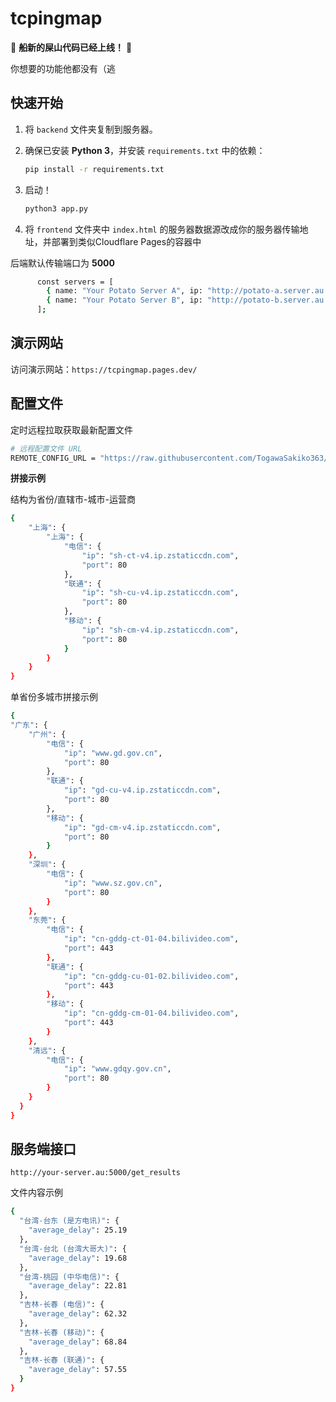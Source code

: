 # tcpingmap

🎉 **船新的屎山代码已经上线！** 🎉

你想要的功能他都没有（逃

## 快速开始

1. 将 `backend` 文件夹复制到服务器。
2. 确保已安装 **Python 3**，并安装 `requirements.txt` 中的依赖：
   
   ```bash
   pip install -r requirements.txt
3. 启动！
   ```bash
   python3 app.py

4. 将 `frontend` 文件夹中 `index.html` 的服务器数据源改成你的服务器传输地址，并部署到类似Cloudflare Pages的容器中

后端默认传输端口为 **5000**

```bash
      const servers = [
        { name: "Your Potato Server A", ip: "http://potato-a.server.au:5000" },
        { name: "Your Potato Server B", ip: "http://potato-b.server.au:5000" }
      ];
```

## 演示网站
访问演示网站：`https://tcpingmap.pages.dev/`

## 配置文件

定时远程拉取获取最新配置文件

   ```bash
# 远程配置文件 URL
REMOTE_CONFIG_URL = "https://raw.githubusercontent.com/TogawaSakiko363/tcpingmap/refs/heads/main/backend/config.json"
```
**拼接示例**

结构为省份/直辖市-城市-运营商

```bash
{
    "上海": {
        "上海": {
            "电信": {
                "ip": "sh-ct-v4.ip.zstaticcdn.com",
                "port": 80
            },
            "联通": {
                "ip": "sh-cu-v4.ip.zstaticcdn.com",
                "port": 80
            },
            "移动": {
                "ip": "sh-cm-v4.ip.zstaticcdn.com",
                "port": 80
            }
        }
    }
}
```

单省份多城市拼接示例

```bash
{
"广东": {
    "广州": {
        "电信": {
            "ip": "www.gd.gov.cn",
            "port": 80
        },
        "联通": {
            "ip": "gd-cu-v4.ip.zstaticcdn.com",
            "port": 80
        },
        "移动": {
            "ip": "gd-cm-v4.ip.zstaticcdn.com",
            "port": 80
        }
    },
    "深圳": {
        "电信": {
            "ip": "www.sz.gov.cn",
            "port": 80
        }
    },
    "东莞": {
        "电信": {
            "ip": "cn-gddg-ct-01-04.bilivideo.com",
            "port": 443
        },
        "联通": {
            "ip": "cn-gddg-cu-01-02.bilivideo.com",
            "port": 443
        },
        "移动": {
            "ip": "cn-gddg-cm-01-04.bilivideo.com",
            "port": 443
        }
    },
    "清远": {
        "电信": {
            "ip": "www.gdqy.gov.cn",
            "port": 80
        }
    }
  }
}
```

## 服务端接口

`http://your-server.au:5000/get_results`

文件内容示例
```bash
{
  "台湾-台东 (是方电讯)": {
    "average_delay": 25.19
  },
  "台湾-台北 (台湾大哥大)": {
    "average_delay": 19.68
  },
  "台湾-桃园 (中华电信)": {
    "average_delay": 22.81
  },
  "吉林-长春 (电信)": {
    "average_delay": 62.32
  },
  "吉林-长春 (移动)": {
    "average_delay": 68.84
  },
  "吉林-长春 (联通)": {
    "average_delay": 57.55
  }
}
```
